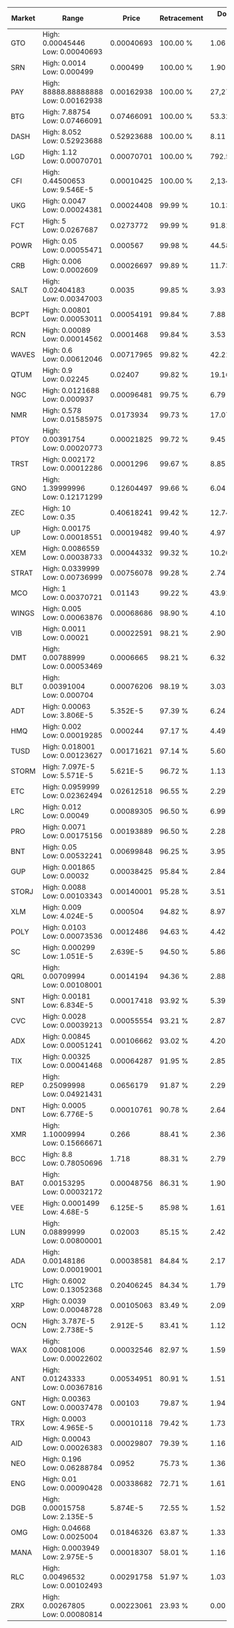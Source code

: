 | Market | Range | Price| Retracement | Doubles to 50% |
| --- | --- | --- | --- | --- |
| GTO | High: 0.00045446<br />Low: 0.00040693 | 0.00040693 | 100.00 % | 1.06 |
| SRN | High: 0.0014<br />Low: 0.000499 | 0.000499 | 100.00 % | 1.90 |
| PAY | High: 88888.88888888<br />Low: 0.00162938 | 0.00162938 | 100.00 % | 27,276,906.10 |
| BTG | High: 7.88754<br />Low: 0.07466091 | 0.07466091 | 100.00 % | 53.32 |
| DASH | High: 8.052<br />Low: 0.52923688 | 0.52923688 | 100.00 % | 8.11 |
| LGD | High: 1.12<br />Low: 0.00070701 | 0.00070701 | 100.00 % | 792.57 |
| CFI | High: 0.44500653<br />Low: 9.546E-5 | 0.00010425 | 100.00 % | 2,134.78 |
| UKG | High: 0.0047<br />Low: 0.00024381 | 0.00024408 | 99.99 % | 10.13 |
| FCT | High: 5<br />Low: 0.0267687 | 0.0273772 | 99.99 % | 91.81 |
| POWR | High: 0.05<br />Low: 0.00055471 | 0.000567 | 99.98 % | 44.58 |
| CRB | High: 0.006<br />Low: 0.0002609 | 0.00026697 | 99.89 % | 11.73 |
| SALT | High: 0.02404183<br />Low: 0.00347003 | 0.0035 | 99.85 % | 3.93 |
| BCPT | High: 0.00801<br />Low: 0.00053011 | 0.00054191 | 99.84 % | 7.88 |
| RCN | High: 0.00089<br />Low: 0.00014562 | 0.0001468 | 99.84 % | 3.53 |
| WAVES | High: 0.6<br />Low: 0.00612046 | 0.00717965 | 99.82 % | 42.21 |
| QTUM | High: 0.9<br />Low: 0.02245 | 0.02407 | 99.82 % | 19.16 |
| NGC | High: 0.0121688<br />Low: 0.000937 | 0.00096481 | 99.75 % | 6.79 |
| NMR | High: 0.578<br />Low: 0.01585975 | 0.0173934 | 99.73 % | 17.07 |
| PTOY | High: 0.00391754<br />Low: 0.00020773 | 0.00021825 | 99.72 % | 9.45 |
| TRST | High: 0.002172<br />Low: 0.00012286 | 0.0001296 | 99.67 % | 8.85 |
| GNO | High: 1.39999996<br />Low: 0.12171299 | 0.12604497 | 99.66 % | 6.04 |
| ZEC | High: 10<br />Low: 0.35 | 0.40618241 | 99.42 % | 12.74 |
| UP | High: 0.00175<br />Low: 0.00018551 | 0.00019482 | 99.40 % | 4.97 |
| XEM | High: 0.0086559<br />Low: 0.00038733 | 0.00044332 | 99.32 % | 10.20 |
| STRAT | High: 0.0339999<br />Low: 0.00736999 | 0.00756078 | 99.28 % | 2.74 |
| MCO | High: 1<br />Low: 0.00370721 | 0.01143 | 99.22 % | 43.91 |
| WINGS | High: 0.005<br />Low: 0.00063876 | 0.00068686 | 98.90 % | 4.10 |
| VIB | High: 0.0011<br />Low: 0.00021 | 0.00022591 | 98.21 % | 2.90 |
| DMT | High: 0.00788999<br />Low: 0.00053469 | 0.0006665 | 98.21 % | 6.32 |
| BLT | High: 0.00391004<br />Low: 0.000704 | 0.00076206 | 98.19 % | 3.03 |
| ADT | High: 0.00063<br />Low: 3.806E-5 | 5.352E-5 | 97.39 % | 6.24 |
| HMQ | High: 0.002<br />Low: 0.00019285 | 0.000244 | 97.17 % | 4.49 |
| TUSD | High: 0.018001<br />Low: 0.00123627 | 0.00171621 | 97.14 % | 5.60 |
| STORM | High: 7.097E-5<br />Low: 5.571E-5 | 5.621E-5 | 96.72 % | 1.13 |
| ETC | High: 0.0959999<br />Low: 0.02362494 | 0.02612518 | 96.55 % | 2.29 |
| LRC | High: 0.012<br />Low: 0.00049 | 0.00089305 | 96.50 % | 6.99 |
| PRO | High: 0.0071<br />Low: 0.00175156 | 0.00193889 | 96.50 % | 2.28 |
| BNT | High: 0.05<br />Low: 0.00532241 | 0.00699848 | 96.25 % | 3.95 |
| GUP | High: 0.001865<br />Low: 0.00032 | 0.00038425 | 95.84 % | 2.84 |
| STORJ | High: 0.0088<br />Low: 0.00103343 | 0.00140001 | 95.28 % | 3.51 |
| XLM | High: 0.009<br />Low: 4.024E-5 | 0.000504 | 94.82 % | 8.97 |
| POLY | High: 0.0103<br />Low: 0.00073536 | 0.0012486 | 94.63 % | 4.42 |
| SC | High: 0.000299<br />Low: 1.051E-5 | 2.639E-5 | 94.50 % | 5.86 |
| QRL | High: 0.00709994<br />Low: 0.00108001 | 0.0014194 | 94.36 % | 2.88 |
| SNT | High: 0.00181<br />Low: 6.834E-5 | 0.00017418 | 93.92 % | 5.39 |
| CVC | High: 0.0028<br />Low: 0.00039213 | 0.00055554 | 93.21 % | 2.87 |
| ADX | High: 0.00845<br />Low: 0.00051241 | 0.00106662 | 93.02 % | 4.20 |
| TIX | High: 0.00325<br />Low: 0.00041468 | 0.00064287 | 91.95 % | 2.85 |
| REP | High: 0.25099998<br />Low: 0.04921431 | 0.0656179 | 91.87 % | 2.29 |
| DNT | High: 0.0005<br />Low: 6.776E-5 | 0.00010761 | 90.78 % | 2.64 |
| XMR | High: 1.10009994<br />Low: 0.15666671 | 0.266 | 88.41 % | 2.36 |
| BCC | High: 8.8<br />Low: 0.78050696 | 1.718 | 88.31 % | 2.79 |
| BAT | High: 0.00153295<br />Low: 0.00032172 | 0.00048756 | 86.31 % | 1.90 |
| VEE | High: 0.0001499<br />Low: 4.68E-5 | 6.125E-5 | 85.98 % | 1.61 |
| LUN | High: 0.08899999<br />Low: 0.00800001 | 0.02003 | 85.15 % | 2.42 |
| ADA | High: 0.00148186<br />Low: 0.00019001 | 0.00038581 | 84.84 % | 2.17 |
| LTC | High: 0.6002<br />Low: 0.13052368 | 0.20406245 | 84.34 % | 1.79 |
| XRP | High: 0.0039<br />Low: 0.00048728 | 0.00105063 | 83.49 % | 2.09 |
| OCN | High: 3.787E-5<br />Low: 2.738E-5 | 2.912E-5 | 83.41 % | 1.12 |
| WAX | High: 0.00081006<br />Low: 0.00022602 | 0.00032546 | 82.97 % | 1.59 |
| ANT | High: 0.01243333<br />Low: 0.00367816 | 0.00534951 | 80.91 % | 1.51 |
| GNT | High: 0.00363<br />Low: 0.00037478 | 0.00103 | 79.87 % | 1.94 |
| TRX | High: 0.0003<br />Low: 4.965E-5 | 0.00010118 | 79.42 % | 1.73 |
| AID | High: 0.00043<br />Low: 0.00026383 | 0.00029807 | 79.39 % | 1.16 |
| NEO | High: 0.196<br />Low: 0.06288784 | 0.0952 | 75.73 % | 1.36 |
| ENG | High: 0.01<br />Low: 0.00090428 | 0.00338682 | 72.71 % | 1.61 |
| DGB | High: 0.00015758<br />Low: 2.135E-5 | 5.874E-5 | 72.55 % | 1.52 |
| OMG | High: 0.04668<br />Low: 0.0025004 | 0.01846326 | 63.87 % | 1.33 |
| MANA | High: 0.0003949<br />Low: 2.975E-5 | 0.00018307 | 58.01 % | 1.16 |
| RLC | High: 0.00496532<br />Low: 0.00102493 | 0.00291758 | 51.97 % | 1.03 |
| ZRX | High: 0.00267805<br />Low: 0.00080814 | 0.00223061 | 23.93 % | 0.00 |
